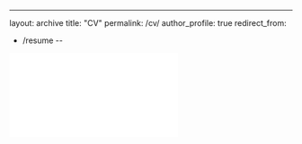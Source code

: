 ---
layout: archive
title: "CV"
permalink: /cv/
author_profile: true
redirect_from:
  - /resume
--

<embed src= "kobbyvandyck.github.io/files/Van_Dyck_cv_Jul2021 (2).pdf">

